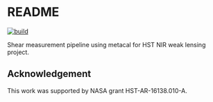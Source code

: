 # README

[![build](https://github.com/arunkannawadi/nirwl_metacal/actions/workflows/build.yaml/badge.svg)](https://github.com/arunkannawadi/nirwl_metacal/actions/workflows/build.yaml)

Shear measurement pipeline using metacal for HST NIR weak lensing project.


## Acknowledgement

This work was supported by NASA grant HST-AR-16138.010-A.
